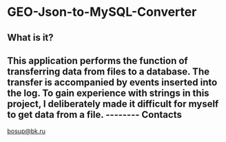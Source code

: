 # GEO-Json-to-MySQL-Converter

  What is it?
  -----------
  This application performs the function of transferring data from files to a database. 
  The transfer is accompanied by events inserted into the log. To gain experience with strings in this project, 
  I deliberately made it difficult for myself to get data from a file. 
    --------
  Contacts
  --------
  bosup@bk.ru
